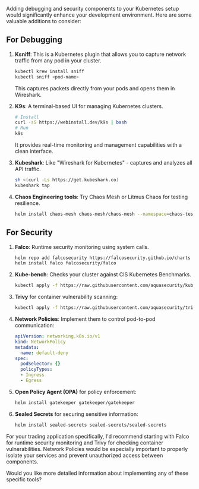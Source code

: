 Adding debugging and security components to your Kubernetes setup would significantly enhance your development environment. Here are some valuable additions to consider:

## For Debugging

1. **Ksniff**: This is a Kubernetes plugin that allows you to capture network traffic from any pod in your cluster.
   ```bash
   kubectl krew install sniff
   kubectl sniff <pod-name>
   ```
   This captures packets directly from your pods and opens them in Wireshark.

2. **K9s**: A terminal-based UI for managing Kubernetes clusters.
   ```bash
   # Install
   curl -sS https://webinstall.dev/k9s | bash
   # Run
   k9s
   ```
   It provides real-time monitoring and management capabilities with a clean interface.

3. **Kubeshark**: Like "Wireshark for Kubernetes" - captures and analyzes all API traffic.
   ```bash
   sh <(curl -Ls https://get.kubeshark.co)
   kubeshark tap
   ```

4. **Chaos Engineering tools**: Try Chaos Mesh or Litmus Chaos for testing resilience.
   ```bash
   helm install chaos-mesh chaos-mesh/chaos-mesh --namespace=chaos-testing --create-namespace
   ```

## For Security

1. **Falco**: Runtime security monitoring using system calls.
   ```bash
   helm repo add falcosecurity https://falcosecurity.github.io/charts
   helm install falco falcosecurity/falco
   ```

2. **Kube-bench**: Checks your cluster against CIS Kubernetes Benchmarks.
   ```bash
   kubectl apply -f https://raw.githubusercontent.com/aquasecurity/kube-bench/main/job.yaml
   ```

3. **Trivy** for container vulnerability scanning:
   ```bash
   kubectl apply -f https://raw.githubusercontent.com/aquasecurity/trivy-operator/main/deploy/manifests/trivy-operator.yaml
   ```

4. **Network Policies**: Implement them to control pod-to-pod communication:
   ```yaml
   apiVersion: networking.k8s.io/v1
   kind: NetworkPolicy
   metadata:
     name: default-deny
   spec:
     podSelector: {}
     policyTypes:
     - Ingress
     - Egress
   ```

5. **Open Policy Agent (OPA)** for policy enforcement:
   ```bash
   helm install gatekeeper gatekeeper/gatekeeper
   ```

6. **Sealed Secrets** for securing sensitive information:
   ```bash
   helm install sealed-secrets sealed-secrets/sealed-secrets
   ```

For your trading application specifically, I'd recommend starting with Falco for runtime security monitoring and Trivy for checking container vulnerabilities. Network Policies would be especially important to properly isolate your services and prevent unauthorized access between components.

Would you like more detailed information about implementing any of these specific tools?